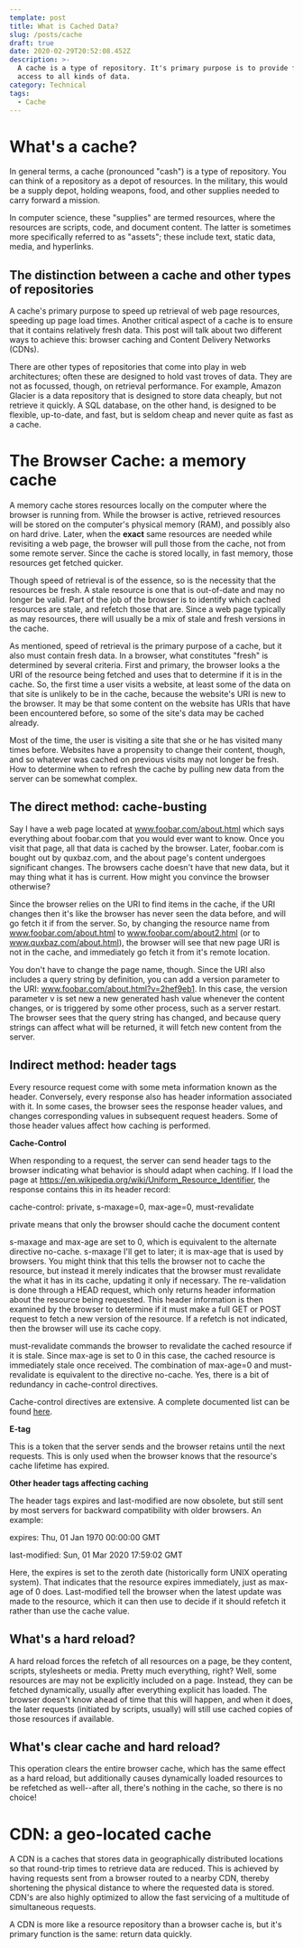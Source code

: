 ```yaml
---
template: post
title: What is Cached Data?
slug: /posts/cache
draft: true
date: 2020-02-29T20:52:08.452Z
description: >-
  A cache is a type of repository. It's primary purpose is to provide faster
  access to all kinds of data.
category: Technical
tags:
  - Cache
---
```

# What's a cache?

In general terms, a cache (pronounced "cash") is a type of repository.  You can think of a repository as a depot of resources. In the military, this would be a supply depot, holding weapons, food, and other supplies needed to carry forward a mission.  

In computer science, these "supplies" are termed resources, where the resources are scripts, code, and document content. The latter is sometimes more specifically referred to as "assets";  these include text, static data, media, and hyperlinks. 



## The distinction between a cache and other types of repositories

A cache's primary purpose to speed up retrieval of web page resources, speeding up page load times. Another critical aspect of a cache is to ensure that it contains relatively fresh data. This post will talk about two different ways to achieve this: browser caching and Content Delivery Networks (CDNs).

There are other types of repositories that come into play in web architectures; often these are designed to hold vast troves of data. They are not as focussed, though, on retrieval performance. For example, Amazon Glacier is a data repository that is designed to store data cheaply, but not retrieve it quickly.  A SQL database, on the other hand, is designed to be flexible, up-to-date, and fast, but is seldom cheap and never quite as fast as a cache.

# The Browser Cache: a memory cache

A memory cache stores resources locally on the computer where the browser is running from. While the browser is active, retrieved resources will be stored on the computer's physical memory (RAM), and possibly also on hard drive. Later, when the **exact** same resources are needed while revisiting a web page, the browser will pull those from the cache, not from some remote server. Since the cache is stored locally, in fast memory, those resources get fetched quicker.

Though speed of retrieval is of the essence, so is the necessity that the resources be fresh.  A stale resource is one that is out-of-date and may no longer be valid. Part of the job of the browser is to identify which cached resources are stale, and refetch those that are.  Since a web page typically as may resources, there will usually be a mix of stale and fresh versions in the cache.

As mentioned, speed of retrieval is the primary purpose of a cache, but it also must contain fresh data. In a browser, what constitutes "fresh" is determined by several criteria. First and primary, the browser looks a the URI of the resource being fetched and uses that to determine if it is in the cache.  So, the first time a user visits a website, at least some of the data on that site is unlikely to be in the cache, because the website's URI is new to the browser.  It may be that some content on the website has URIs that have been encountered before, so some of the site's data may be cached already.

Most of the time, the user is visiting a site that she or he has visited many times before. Websites have a propensity to change their content, though, and so whatever was cached on previous visits may not longer be fresh. How to determine when to refresh the cache by pulling new data from the server can be somewhat complex. 

## The direct method: cache-busting

Say I have a web page located at www.foobar.com/about.html which says everything about foobar.com that you would ever want to know.  Once you visit that page, all that data is cached by the browser.  Later, foobar.com is bought out by quxbaz.com, and the about page's content undergoes significant changes. The browsers cache doesn't have that new data, but it may thing what it has is current.  How might you convince the browser otherwise?

Since the browser relies on the URI to find items in the cache, if the URI changes then it's like the browser has never seen the data before, and will go fetch it if from the server. So, by changing the resource name from www.foobar.com/about.html to www.foobar.com/about2.html (or to www.quxbaz.com/about.html), the browser will see that new page URI is not in the cache, and immediately go fetch it from it's remote location.

You don't have to change the page name, though. Since the URI also includes a query string by definition, you can add a version parameter to the URI:  www.foobar.com/about.html?v=2hef9eb1.  In this case, the version parameter v is set new a new generated hash value whenever the content changes, or is triggered by some other process, such as a server restart. The browser sees that the query string has changed, and because query strings can affect what will be returned, it will fetch new content from the server.

## Indirect method:  header tags

Every resource request come with some meta information known as the header.  Conversely, every response also has header information associated with it. In some cases, the browser sees the response header values, and changes corresponding values in subsequent request headers. Some of those header values affect how caching is performed.

**Cache-Control**

When responding to a request, the server can send header tags to the browser indicating what behavior is should adapt when caching. If I load the page at https://en.wikipedia.org/wiki/Uniform_Resource_Identifier, the response contains this in its header record:

cache-control: private, s-maxage=0, max-age=0, must-revalidate

private means that only the browser should cache the document content

s-maxage and max-age are set to 0, which is equivalent to the alternate directive no-cache. s-maxage I'll get to later; it is max-age that is used by browsers.  You might think that this tells the browser not to cache the resource, but instead it merely indicates that the browser must revalidate the what it has in its cache, updating it only if necessary.  The re-validation is done through a HEAD request, which only returns header information about the resource being requested. This header information is then examined by the browser to determine if it must make a full GET or POST request to fetch a new version of the resource. If a refetch is not indicated, then the browser will use its cache copy.

must-revalidate commands the browser to revalidate the cached resource if it is stale. Since max-age is set to 0 in this case, the cached resource is immediately stale once received. The combination of max-age=0 and must-revalidate is equivalent to the directive no-cache.  Yes, there is a bit of redundancy in cache-control directives.

Cache-control directives are extensive.  A complete documented list can be found [here](https://developer.mozilla.org/en-US/docs/Web/HTTP/Headers/Cache-Control).

**E-tag**

This is a token that the server sends and the browser retains until the next requests. This is only used when the browser knows that the resource's cache lifetime has expired.

**Other header tags affecting caching**

The header tags expires and last-modified are now obsolete, but still sent by most servers for backward compatibility with older browsers.  An example:

expires: Thu, 01 Jan 1970 00:00:00 GMT

last-modified: Sun, 01 Mar 2020 17:59:02 GMT

Here, the expires is set to the zeroth date (historically form UNIX operating system). That indicates that the resource expires immediately, just as max-age of 0 does.  Last-modified tell the browser when the latest update was made to the resource, which it can then use to decide if it should refetch it rather than use the cache value.

## What's a hard reload?

A hard reload forces the refetch of all resources on a page, be they content, scripts, stylesheets or media. Pretty much everything, right? Well, some resources are may not be explicitly included on a page. Instead, they can be fetched dynamically, usually after everything explicit has loaded.  The browser doesn't know ahead of time that this will happen, and when it does, the later requests (initiated by scripts, usually) will still use cached copies of those resources if available.

## What's clear cache and hard reload?

This operation clears the entire browser cache, which has the same effect as a hard reload, but additionally causes dynamically loaded resources to be refetched as well--after all, there's nothing in the cache, so there is no choice!



# CDN: a geo-located cache

 A CDN is a caches that stores data in geographically distributed locations so that round-trip times to retrieve data are reduced. This is achieved by having requests sent from a browser routed to a nearby CDN, thereby shortening the physical distance to where the requested data is stored. CDN's are also highly optimized to allow the fast servicing of a multitude of simultaneous requests.

A CDN is more like a resource repository than a browser cache is, but it's primary function is the same: return data quickly.
